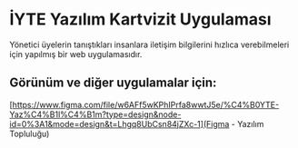 # İYTE Yazılım Kartvizit Uygulaması

Yönetici üyelerin tanıştıkları insanlara iletişim bilgilerini hızlıca verebilmeleri için yapılmış bir web uygulamasıdır.

## Görünüm ve diğer uygulamalar için:
[https://www.figma.com/file/w6AFf5wKPhIPrfa8wwtJ5e/%C4%B0YTE-Yaz%C4%B1l%C4%B1m?type=design&node-id=0%3A1&mode=design&t=Lhgq8UbCsn84jZXc-1](Figma - Yazılım Topluluğu)